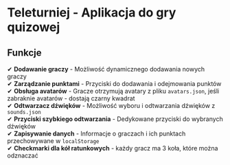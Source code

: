 #  Teleturniej - Aplikacja do gry quizowej

##  Funkcje
✔ **Dodawanie graczy** - Możliwość dynamicznego dodawania nowych graczy  
✔ **Zarządzanie punktami** - Przyciski do dodawania i odejmowania punktów  
✔ **Obsługa avatarów** - Gracze otrzymują avatary z pliku `avatars.json`, jeśli zabraknie avatarów - dostają czarny kwadrat  
✔ **Odtwarzacz dźwięków** - Możliwość wyboru i odtwarzania dźwięków z `sounds.json`  
✔ **Przyciski szybkiego odtwarzania** -  Dedykowane przyciski do wybranych dźwięków  
✔ **Zapisywanie danych** - Informacje o graczach i ich punktach przechowywane w `localStorage`  
✔ **Checkmarki dla kół ratunkowych** - każdy gracz ma 3 koła, które można odznaczać
